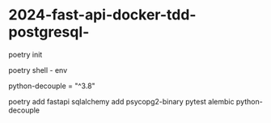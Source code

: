 # 2024-fast-api-docker-tdd-postgresql-


poetry init

poetry shell - env

python-decouple = "^3.8"

poetry add fastapi sqlalchemy
add psycopg2-binary pytest alembic python-decouple

